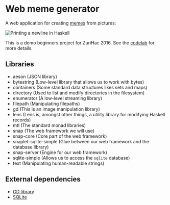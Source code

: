 # Web meme generator

A web application for creating
[memes](https://en.wikipedia.org/wiki/Internet_meme) from pictures:

![Printing a newline in Haskell](https://s-media-cache-ak0.pinimg.com/736x/d4/0e/34/d40e34931f55f7fb2d6e1ef7eff11b73.jpg)

This is a demo beginners project for ZuriHac 2016. See the
[codelab](codelab/memegen_codelab.md) for more details.


## Libraries

- aeson (JSON library)
- bytestring (Low-level library that allows us to work with bytes)
- containers (Some standard data structures likes sets and maps)
- directory (Used to list and modify directories in the filesystem)
- enumerator (A low-level streaming library)
- filepath (Manipulating filepaths)
- gd (This is an image manipulation library)
- lens (Lens is, amongst other things, a utility library for modifying Haskell records)
- mtl (The standard monad libraries)
- snap (The web framework we will use)
- snap-core (Core part of the web framework)
- snaplet-sqlite-simple (Glue between our web framework and the database library)
- snap-server (Engine for our web framework)
- sqlite-simple (Allows us to access the `sqlite` database)
- text (Manipulating human-readable strings)

## External dependencies

- [GD library](https://github.com/libgd/libgd)
- [SQLite](https://www.sqlite.org/)
